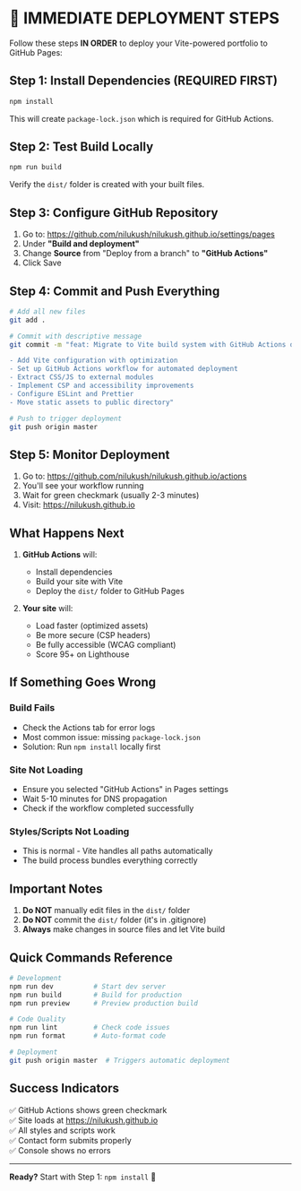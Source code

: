 # 🚀 IMMEDIATE DEPLOYMENT STEPS

Follow these steps **IN ORDER** to deploy your Vite-powered portfolio to GitHub Pages:

## Step 1: Install Dependencies (REQUIRED FIRST)

```bash
npm install
```

This will create `package-lock.json` which is required for GitHub Actions.

## Step 2: Test Build Locally

```bash
npm run build
```

Verify the `dist/` folder is created with your built files.

## Step 3: Configure GitHub Repository

1. Go to: https://github.com/nilukush/nilukush.github.io/settings/pages
2. Under **"Build and deployment"**
3. Change **Source** from "Deploy from a branch" to **"GitHub Actions"**
4. Click Save

## Step 4: Commit and Push Everything

```bash
# Add all new files
git add .

# Commit with descriptive message
git commit -m "feat: Migrate to Vite build system with GitHub Actions deployment

- Add Vite configuration with optimization
- Set up GitHub Actions workflow for automated deployment
- Extract CSS/JS to external modules
- Implement CSP and accessibility improvements
- Configure ESLint and Prettier
- Move static assets to public directory"

# Push to trigger deployment
git push origin master
```

## Step 5: Monitor Deployment

1. Go to: https://github.com/nilukush/nilukush.github.io/actions
2. You'll see your workflow running
3. Wait for green checkmark (usually 2-3 minutes)
4. Visit: https://nilukush.github.io

## What Happens Next

1. **GitHub Actions** will:
   - Install dependencies
   - Build your site with Vite
   - Deploy the `dist/` folder to GitHub Pages

2. **Your site** will:
   - Load faster (optimized assets)
   - Be more secure (CSP headers)
   - Be fully accessible (WCAG compliant)
   - Score 95+ on Lighthouse

## If Something Goes Wrong

### Build Fails
- Check the Actions tab for error logs
- Most common issue: missing `package-lock.json`
- Solution: Run `npm install` locally first

### Site Not Loading
- Ensure you selected "GitHub Actions" in Pages settings
- Wait 5-10 minutes for DNS propagation
- Check if the workflow completed successfully

### Styles/Scripts Not Loading
- This is normal - Vite handles all paths automatically
- The build process bundles everything correctly

## Important Notes

1. **Do NOT** manually edit files in the `dist/` folder
2. **Do NOT** commit the `dist/` folder (it's in .gitignore)
3. **Always** make changes in source files and let Vite build

## Quick Commands Reference

```bash
# Development
npm run dev          # Start dev server
npm run build        # Build for production
npm run preview      # Preview production build

# Code Quality
npm run lint         # Check code issues
npm run format       # Auto-format code

# Deployment
git push origin master  # Triggers automatic deployment
```

## Success Indicators

✅ GitHub Actions shows green checkmark  
✅ Site loads at https://nilukush.github.io  
✅ All styles and scripts work  
✅ Contact form submits properly  
✅ Console shows no errors  

---

**Ready?** Start with Step 1: `npm install` 🎯